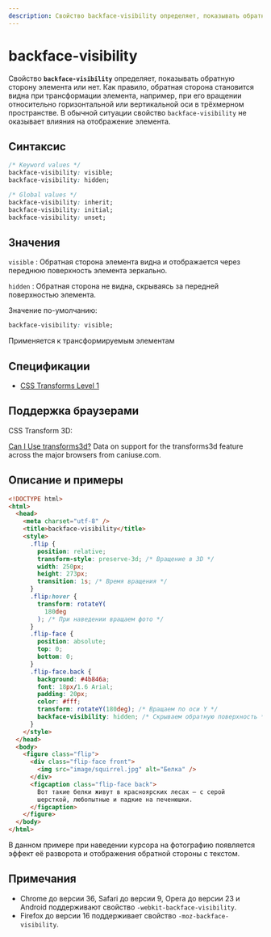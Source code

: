 ```yaml
---
description: Свойство backface-visibility определяет, показывать обратную сторону элемента или нет
---
```


# backface-visibility

Свойство **`backface-visibility`** определяет, показывать обратную сторону элемента или нет. Как правило, обратная сторона становится видна при трансформации элемента, например, при его вращении относительно горизонтальной или вертикальной оси в трёхмерном пространстве. В обычной ситуации свойство `backface-visibility` не оказывает влияния на отображение элемента.

## Синтаксис

```css
/* Keyword values */
backface-visibility: visible;
backface-visibility: hidden;

/* Global values */
backface-visibility: inherit;
backface-visibility: initial;
backface-visibility: unset;
```

## Значения

`visible`
: Обратная сторона элемента видна и отображается через переднюю поверхность элемента зеркально.

`hidden`
: Обратная сторона не видна, скрываясь за передней поверхностью элемента.

Значение по-умолчанию:

```css
backface-visibility: visible;
```

Применяется к трансформируемым элементам

## Спецификации

- [CSS Transforms Level 1](https://drafts.csswg.org/css-transforms/#backface-visibility-property)

## Поддержка браузерами

CSS Transform 3D:

<p class="ciu_embed" data-feature="transforms3d" data-periods="future_1,current,past_1,past_2">
  <a href="http://caniuse.com/#feat=transforms3d">Can I Use transforms3d?</a> Data on support for the transforms3d feature across the major browsers from caniuse.com.
</p>

## Описание и примеры

```html
<!DOCTYPE html>
<html>
  <head>
    <meta charset="utf-8" />
    <title>backface-visibility</title>
    <style>
      .flip {
        position: relative;
        transform-style: preserve-3d; /* Вращение в 3D */
        width: 250px;
        height: 273px;
        transition: 1s; /* Время вращения */
      }
      .flip:hover {
        transform: rotateY(
          180deg
        ); /* При наведении вращаем фото */
      }
      .flip-face {
        position: absolute;
        top: 0;
        bottom: 0;
      }
      .flip-face.back {
        background: #4b846a;
        font: 18px/1.6 Arial;
        padding: 20px;
        color: #fff;
        transform: rotateY(180deg); /* Вращаем по оси Y */
        backface-visibility: hidden; /* Скрываем обратную поверхность */
      }
    </style>
  </head>
  <body>
    <figure class="flip">
      <div class="flip-face front">
        <img src="image/squirrel.jpg" alt="Белка" />
      </div>
      <figcaption class="flip-face back">
        Вот такие белки живут в красноярских лесах — с серой
        шерсткой, любопытные и падкие на печенюшки.
      </figcaption>
    </figure>
  </body>
</html>
```

В данном примере при наведении курсора на фотографию появляется эффект её разворота и отображения обратной стороны с текстом.

## Примечания

- Chrome до версии 36, Safari до версии 9, Opera до версии 23 и Android поддерживают свойство `-webkit-backface-visibility`.
- Firefox до версии 16 поддерживает свойство `-moz-backface-visibility`.
